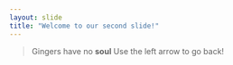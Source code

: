 ```yaml
---
layout: slide
title: "Welcome to our second slide!"
---
```

> Gingers have no **soul**
Use the left arrow to go back!
